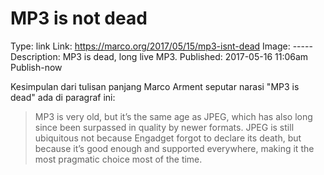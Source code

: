 MP3 is not dead
====================
Type: link
Link: https://marco.org/2017/05/15/mp3-isnt-dead
Image: -----
Description: MP3 is dead, long live MP3.
Published: 2017-05-16 11:06am
Publish-now

Kesimpulan dari tulisan panjang Marco Arment seputar narasi "MP3 is dead" ada di paragraf ini:

>MP3 is very old, but it’s the same age as JPEG, which has also long since been surpassed in quality by newer formats. JPEG is still ubiquitous not because Engadget forgot to declare its death, but because it’s good enough and supported everywhere, making it the most pragmatic choice most of the time.


